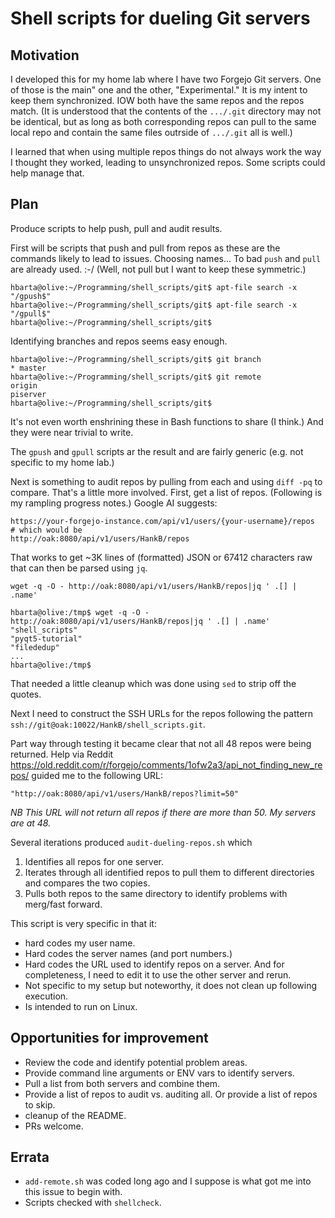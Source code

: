 # Shell scripts for dueling Git servers

## Motivation

I developed this for my home lab where I have two Forgejo Git servers. One of those is the 
main" one and the other, "Experimental." It is my intent to keep them synchronized. IOW both have the same repos and the repos match. (It is understood that the contents of the `.../.git` directory may not be identical, but as long as both corresponding repos can pull to the same local repo and contain the same files outrside of `.../.git` all is well.)

I learned that when using multiple repos things do not always work the way I thought they worked, leading to unsynchronized repos. Some scripts could help manage that. 

## Plan

Produce scripts to help push, pull and audit results.

First will be scripts that push and pull from repos as these are the commands likely to lead to issues. Choosing names... To bad `push` and `pull` are already used. :-/ (Well, not pull but I want to keep these symmetric.)

```text
hbarta@olive:~/Programming/shell_scripts/git$ apt-file search -x "/gpush$"
hbarta@olive:~/Programming/shell_scripts/git$ apt-file search -x "/gpull$"
hbarta@olive:~/Programming/shell_scripts/git$
```

Identifying branches and repos seems easy enough.

```text
hbarta@olive:~/Programming/shell_scripts/git$ git branch
* master
hbarta@olive:~/Programming/shell_scripts/git$ git remote
origin
piserver
hbarta@olive:~/Programming/shell_scripts/git$ 
```

It's not even worth enshrining these in Bash functions to share (I think.) And they were near trivial to write.

The `gpush` and `gpull` scripts ar the result and are fairly generic (e.g. not specific to my home lab.)

Next is something to audit repos by pulling from each and using `diff -pq` to compare. That's a little more involved. First, get a list of repos. (Following is my rampling progress notes.) Google AI suggests:

```text
https://your-forgejo-instance.com/api/v1/users/{your-username}/repos
# which would be
http://oak:8080/api/v1/users/HankB/repos
```

That works to get ~3K lines of (formatted) JSON or 67412 characters raw that can then be parsed using `jq`.

```text
wget -q -O - http://oak:8080/api/v1/users/HankB/repos|jq ' .[] | .name'
```

```text
hbarta@olive:/tmp$ wget -q -O - http://oak:8080/api/v1/users/HankB/repos|jq ' .[] | .name'
"shell_scripts"
"pyqt5-tutorial"
"filededup"
...
hbarta@olive:/tmp$ 
```
That needed a little cleanup which was done using `sed` to strip off the quotes.

Next I need to construct the SSH URLs for the repos following the pattern `ssh://git@oak:10022/HankB/shell_scripts.git`.

Part way through testing it became clear that not all 48 repos were being returned. Help via Reddit <https://old.reddit.com/r/forgejo/comments/1ofw2a3/api_not_finding_new_repos/> guided me to the following URL:

```text
"http://oak:8080/api/v1/users/HankB/repos?limit=50"
```

*NB This URL will not return all repos if there are more than 50. My servers are at 48.*

Several iterations produced `audit-dueling-repos.sh` which

1. Identifies all repos for one server.
1. Iterates through all identified repos to pull them to different directories and compares the two copies.
1. Pulls both repos to the same directory to identify problems with merg/fast forward.

This script is very specific in that it:

* hard codes my user name.
* Hard codes the server names (and port numbers.)
* Hard codes the URL used to identify repos on a server. And for completeness, I need to edit it to use the other server and rerun.
* Not specific to my setup but noteworthy, it does not clean up following execution.
* Is intended to run on Linux.

## Opportunities for improvement

* Review the code and identify potential problem areas.
* Provide command line arguments or ENV vars to identify servers.
* Pull a list from both servers and combine them.
* Provide a list of repos to audit vs. auditing all. Or provide a list of repos to skip.
* cleanup of the README.
* PRs welcome.

## Errata

* `add-remote.sh` was coded long ago and I suppose is what got me into this issue to begin with.
* Scripts checked with `shellcheck`.

